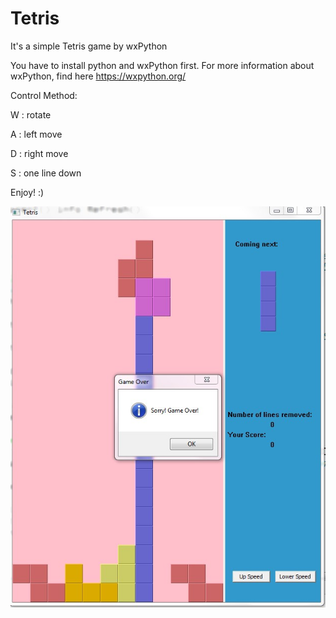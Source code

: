 # Tetris

It's a simple Tetris game by wxPython

You have to install python and wxPython first. For more information about wxPython, find here https://wxpython.org/


Control Method:

W : rotate

A : left move

D : right move

S : one line down

Enjoy! :)



![](./1.jpg)
